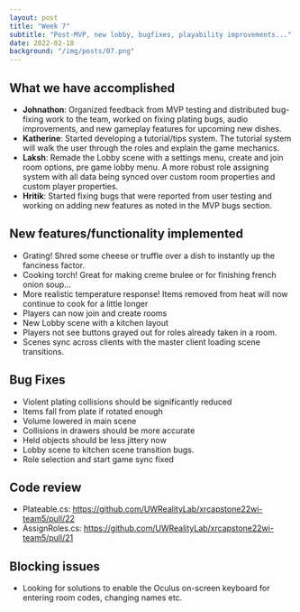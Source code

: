 ```yaml
---
layout: post
title: "Week 7"
subtitle: "Post-MVP, new lobby, bugfixes, playability improvements..."
date: 2022-02-18
background: "/img/posts/07.png"
---
```


<h2 class="section-heading">What we have accomplished</h2>

- <b>Johnathon</b>: Organized feedback from MVP testing and distributed
  bug-fixing work to the team, worked on fixing plating bugs, audio
  improvements, and new gameplay features for upcoming new dishes.
- <b>Katherine</b>: Started developing a tutorial/tips system. The tutorial
  system will walk the user through the roles and explain the game mechanics.
- <b>Laksh</b>: Remade the Lobby scene with a settings menu, create and join
  room options, pre game lobby menu. A more robust role assigning system with
  all data being synced over custom room properties and custom player
  properties.
- <b>Hritik</b>: Started fixing bugs that were reported from user testing and
  working on adding new features as noted in the MVP bugs section.

<h2 class="section-heading">New features/functionality implemented</h2>

- Grating! Shred some cheese or truffle over a dish to instantly up the
  fanciness factor.
- Cooking torch! Great for making creme brulee or for finishing french onion
  soup...
- More realistic temperature response! Items removed from heat will now continue
  to cook for a little longer
- Players can now join and create rooms
- New Lobby scene with a kitchen layout
- Players not see buttons grayed out for roles already taken in a room.
- Scenes sync across clients with the master client loading scene transitions.

<h2 class="section-heading">Bug Fixes</h2>

- Violent plating collisions should be significantly reduced
- Items fall from plate if rotated enough
- Volume lowered in main scene
- Collisions in drawers should be more accurate
- Held objects should be less jittery now
- Lobby scene to kitchen scene transition bugs.
- Role selection and start game sync fixed

<h2 class="section-heading">Code review</h2>

- Plateable.cs: <https://github.com/UWRealityLab/xrcapstone22wi-team5/pull/22>
- AssignRoles.cs: <https://github.com/UWRealityLab/xrcapstone22wi-team5/pull/21>

<h2 class="section-heading">Blocking issues</h2>

- Looking for solutions to enable the Oculus on-screen keyboard for entering
  room codes, changing names etc.
